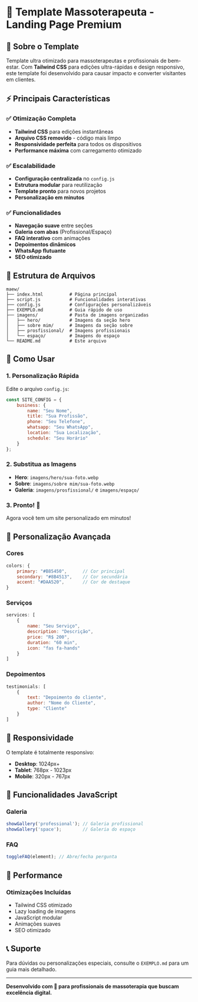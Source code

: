 # 🌟 Template Massoterapeuta - Landing Page Premium

## 🎯 Sobre o Template

Template ultra otimizado para massoterapeutas e profissionais de bem-estar. Com **Tailwind CSS** para edições ultra-rápidas e design responsivo, este template foi desenvolvido para causar impacto e converter visitantes em clientes.

## ⚡ Principais Características

### ✅ **Otimização Completa**
- **Tailwind CSS** para edições instantâneas
- **Arquivo CSS removido** - código mais limpo
- **Responsividade perfeita** para todos os dispositivos
- **Performance máxima** com carregamento otimizado

### ✅ **Escalabilidade**
- **Configuração centralizada** no `config.js`
- **Estrutura modular** para reutilização
- **Template pronto** para novos projetos
- **Personalização em minutos**

### ✅ **Funcionalidades**
- **Navegação suave** entre seções
- **Galeria com abas** (Profissional/Espaço)
- **FAQ interativo** com animações
- **Depoimentos dinâmicos**
- **WhatsApp flutuante**
- **SEO otimizado**

## 📁 Estrutura de Arquivos

```
maew/
├── index.html          # Página principal
├── script.js           # Funcionalidades interativas
├── config.js           # Configurações personalizáveis
├── EXEMPLO.md          # Guia rápido de uso
├── imagens/            # Pasta de imagens organizadas
│   ├── hero/           # Imagens da seção hero
│   ├── sobre mim/      # Imagens da seção sobre
│   ├── prosfissional/  # Imagens profissionais
│   └── espaço/         # Imagens do espaço
└── README.md           # Este arquivo
```

## 🚀 Como Usar

### 1. **Personalização Rápida**
Edite o arquivo `config.js`:

```javascript
const SITE_CONFIG = {
    business: {
        name: "Seu Nome",
        title: "Sua Profissão", 
        phone: "Seu Telefone",
        whatsapp: "Seu WhatsApp",
        location: "Sua Localização",
        schedule: "Seu Horário"
    }
};
```

### 2. **Substitua as Imagens**
- **Hero**: `imagens/hero/sua-foto.webp`
- **Sobre**: `imagens/sobre mim/sua-foto.webp`
- **Galeria**: `imagens/prosfissional/` e `imagens/espaço/`

### 3. **Pronto!** 🎉
Agora você tem um site personalizado em minutos!

## 🎨 Personalização Avançada

### **Cores**
```javascript
colors: {
    primary: "#B85450",      // Cor principal
    secondary: "#8B4513",    // Cor secundária
    accent: "#DAA520",       // Cor de destaque
}
```

### **Serviços**
```javascript
services: [
    {
        name: "Seu Serviço",
        description: "Descrição",
        price: "R$ 200",
        duration: "60 min",
        icon: "fas fa-hands"
    }
]
```

### **Depoimentos**
```javascript
testimonials: [
    {
        text: "Depoimento do cliente",
        author: "Nome do Cliente",
        type: "Cliente"
    }
]
```

## 📱 Responsividade

O template é totalmente responsivo:
- **Desktop**: 1024px+
- **Tablet**: 768px - 1023px  
- **Mobile**: 320px - 767px

## 🔧 Funcionalidades JavaScript

### Galeria
```javascript
showGallery('professional'); // Galeria profissional
showGallery('space');        // Galeria do espaço
```

### FAQ
```javascript
toggleFAQ(element); // Abre/fecha pergunta
```

## 🚀 Performance

### Otimizações Incluídas
- Tailwind CSS otimizado
- Lazy loading de imagens
- JavaScript modular
- Animações suaves
- SEO otimizado

## 📞 Suporte

Para dúvidas ou personalizações especiais, consulte o `EXEMPLO.md` para um guia mais detalhado.

---

**Desenvolvido com 💛 para profissionais de massoterapia que buscam excelência digital.** 